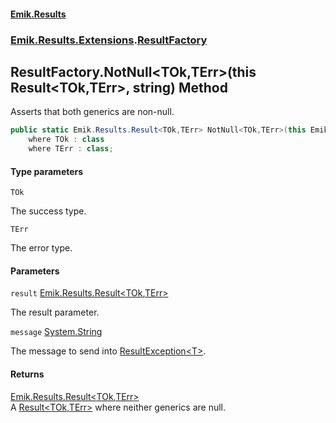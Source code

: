 #### [Emik.Results](index.md 'index')
### [Emik.Results.Extensions](Emik.Results.Extensions.md 'Emik.Results.Extensions').[ResultFactory](ResultFactory.md 'Emik.Results.Extensions.ResultFactory')

## ResultFactory.NotNull<TOk,TErr>(this Result<TOk,TErr>, string) Method

Asserts that both generics are non-null.

```csharp
public static Emik.Results.Result<TOk,TErr> NotNull<TOk,TErr>(this Emik.Results.Result<TOk?,TErr?> result, string? message=null)
    where TOk : class
    where TErr : class;
```
#### Type parameters

<a name='Emik.Results.Extensions.ResultFactory.NotNull_TOk,TErr_(thisEmik.Results.Result_TOk,TErr_,string).TOk'></a>

`TOk`

The success type.

<a name='Emik.Results.Extensions.ResultFactory.NotNull_TOk,TErr_(thisEmik.Results.Result_TOk,TErr_,string).TErr'></a>

`TErr`

The error type.
#### Parameters

<a name='Emik.Results.Extensions.ResultFactory.NotNull_TOk,TErr_(thisEmik.Results.Result_TOk,TErr_,string).result'></a>

`result` [Emik.Results.Result&lt;](Result{TOk,TErr}.md 'Emik.Results.Result<TOk,TErr>')[TOk](ResultFactory.NotNull{TOk,TErr}(Result{TOk,TErr},String).md#Emik.Results.Extensions.ResultFactory.NotNull_TOk,TErr_(thisEmik.Results.Result_TOk,TErr_,string).TOk 'Emik.Results.Extensions.ResultFactory.NotNull<TOk,TErr>(this Emik.Results.Result<TOk,TErr>, string).TOk')[,](Result{TOk,TErr}.md 'Emik.Results.Result<TOk,TErr>')[TErr](ResultFactory.NotNull{TOk,TErr}(Result{TOk,TErr},String).md#Emik.Results.Extensions.ResultFactory.NotNull_TOk,TErr_(thisEmik.Results.Result_TOk,TErr_,string).TErr 'Emik.Results.Extensions.ResultFactory.NotNull<TOk,TErr>(this Emik.Results.Result<TOk,TErr>, string).TErr')[&gt;](Result{TOk,TErr}.md 'Emik.Results.Result<TOk,TErr>')

The result parameter.

<a name='Emik.Results.Extensions.ResultFactory.NotNull_TOk,TErr_(thisEmik.Results.Result_TOk,TErr_,string).message'></a>

`message` [System.String](https://docs.microsoft.com/en-us/dotnet/api/System.String 'System.String')

The message to send into [ResultException&lt;T&gt;](ResultException{T}.md 'Emik.Results.ResultException<T>').

#### Returns
[Emik.Results.Result&lt;](Result{TOk,TErr}.md 'Emik.Results.Result<TOk,TErr>')[TOk](ResultFactory.NotNull{TOk,TErr}(Result{TOk,TErr},String).md#Emik.Results.Extensions.ResultFactory.NotNull_TOk,TErr_(thisEmik.Results.Result_TOk,TErr_,string).TOk 'Emik.Results.Extensions.ResultFactory.NotNull<TOk,TErr>(this Emik.Results.Result<TOk,TErr>, string).TOk')[,](Result{TOk,TErr}.md 'Emik.Results.Result<TOk,TErr>')[TErr](ResultFactory.NotNull{TOk,TErr}(Result{TOk,TErr},String).md#Emik.Results.Extensions.ResultFactory.NotNull_TOk,TErr_(thisEmik.Results.Result_TOk,TErr_,string).TErr 'Emik.Results.Extensions.ResultFactory.NotNull<TOk,TErr>(this Emik.Results.Result<TOk,TErr>, string).TErr')[&gt;](Result{TOk,TErr}.md 'Emik.Results.Result<TOk,TErr>')  
A [Result&lt;TOk,TErr&gt;](Result{TOk,TErr}.md 'Emik.Results.Result<TOk,TErr>') where neither generics are null.